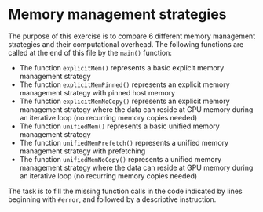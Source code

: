 # Memory management strategies

The purpose of this exercise is to compare 6 different memory management
strategies and their computational overhead. The following functions are
called at the end of this file by the `main()` function:

* The function `explicitMem()` represents a basic explicit memory management strategy
* The function `explicitMemPinned()` represents an explicit memory management strategy with pinned host memory
* The function `explicitMemNoCopy()` represents an explicit memory management strategy where the data can reside at GPU memory during an iterative loop (no recurring memory copies needed)
* The function `unifiedMem()` represents a basic unified memory management strategy
* The function `unifiedMemPrefetch()` represents a unified memory management strategy with prefetching
* The function `unifiedMemNoCopy()` represents a unified memory management strategy where the data can reside at GPU memory during an iterative loop (no recurring memory copies needed)

The task is to fill the missing function calls in the code indicated by lines beginning with `#error`, and followed by a descriptive instruction.
